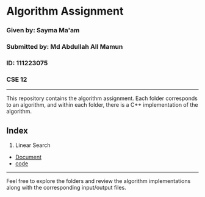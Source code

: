 # Algorithm Assignment

### Given by: Sayma Ma'am
### Submitted by: Md Abdullah All Mamun
### ID: 111223075
### CSE 12

---

This repository contains the algorithm assignment. Each folder corresponds to an algorithm, and within each folder, there is a C++ implementation of the algorithm.

## Index

1. Linear Search
-   [Document](/Linear_search/linear_search.md) 
-   [code](/Linear_search/linear_search.cpp)

---

Feel free to explore the folders and review the algorithm implementations along with the corresponding input/output files.
